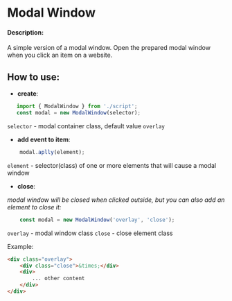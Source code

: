 # Modal Window

#### Description:
   A simple version of a modal window.  Open the prepared modal window when you click an item on a website.
   
## How to use:
- **create**:
```javascript
   import { ModalWindow } from './script';
   const modal = new ModalWindow(selector);
```
`selector` - modal container class, default value `overlay`
- **add event to item**:
```javascript
    modal.aplly(element);
```
`element` - selector(class) of one or more elements that will cause a modal window
- **close**:

_modal window will be closed when clicked outside, but you can also add an element to close it:_
```javascript
    const modal = new ModalWindow('overlay', 'close');
```
`overlay` - modal window class
`close` - close element class

Example:
```html
<div class="overlay">
    <div class="close">&times;</div>
    <div>
        ... other content
    </div>
</div>
```
